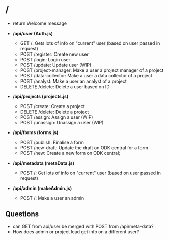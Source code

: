 # /
- return Welcome message

- **/api/user (Auth.js)**
  - GET /: Gets lots of info on "current" user (based on user passed in request)
  - POST /register: Create new user
  - POST /login: Login user
  - POST /update: Update user (WIP)
  - POST /project-manager: Make a user a project manager of a project
  - POST /data-collector: Make a user a data collector of a project
  - POST /analyst: Make a user an analyst of a project
  - DELETE /delete: Delete a user based on ID
- **/api/projects (projects.js)**
  - POST /create: Create a project
  - DELETE /delete: Delete a project
  - POST /assign: Assign a user (WIP)
  - POST /unassign: Unassign a user (WIP)
- **/api/forms (forms.js)**
  - POST /publish: Finalise a form
  - POST /new-draft: Update the draft on ODK central for a form
  - POST /new: Create a new form on ODK central;
- **/api/metadata (metaData.js)**
  - POST /: Get lots of info on "current" user (based on user passed in request)
- **/api/admin (makeAdmin.js)**
  - POST /: Make a user an admin


## Questions
- can GET from api/user be merged with POST from /api/meta-data? 
- How does admin or project lead get info on a different user? 

